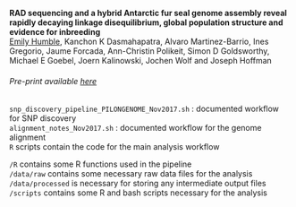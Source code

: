 **RAD sequencing and a hybrid Antarctic fur seal genome assembly reveal rapidly decaying linkage disequilibrium, global population structure and evidence for inbreeding**  
[Emily Humble](http:/elhumble.github.io/), Kanchon K Dasmahapatra, Alvaro Martinez-Barrio, Ines Gregorio, Jaume Forcada, Ann-Christin Polikeit, Simon D Goldsworthy, Michael E Goebel, Joern Kalinowski, Jochen Wolf and Joseph Hoffman  

###### Pre-print available [here](https://doi.org/10.1101/269167)

`snp_discovery_pipeline_PILONGENOME_Nov2017.sh` : documented workflow for SNP discovery  
`alignment_notes_Nov2017.sh` : documented  workflow for the genome alignment  
`R` scripts contain the code for the main analysis workflow  

`/R` contains some R functions used in the pipeline  
`/data/raw` contains some necessary raw data files for the analysis  
`/data/processed` is necessary for storing any intermediate output files  
`/scripts` contains some R and bash scripts necessary for the analysis